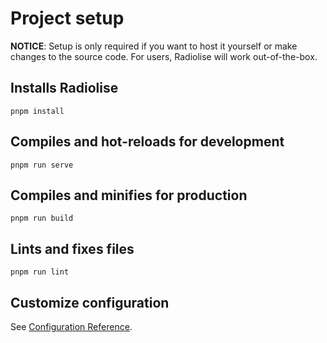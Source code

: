 # Project setup

**NOTICE**: Setup is only required if you want to host it yourself or make changes to the source
code. For users, Radiolise will work out-of-the-box.

## Installs Radiolise

```
pnpm install
```

## Compiles and hot-reloads for development

```
pnpm run serve
```

## Compiles and minifies for production

```
pnpm run build
```

## Lints and fixes files

```
pnpm run lint
```

## Customize configuration

See [Configuration Reference](https://cli.vuejs.org/config/).
